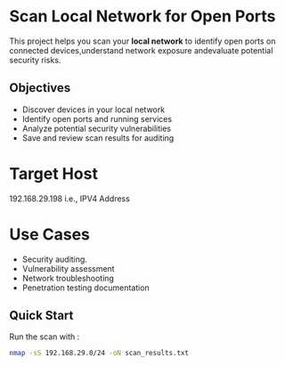 #  Scan Local Network for Open Ports

This project helps you scan your **local network** to identify open ports on connected devices,understand network exposure andevaluate potential security risks.

## Objectives

- Discover devices in your local network
- Identify open ports and running services
- Analyze potential security vulnerabilities
- Save and review scan results for auditing


# Target Host
192.168.29.198 i.e., IPV4 Address

# Use Cases

- Security auditing.
- Vulnerability assessment
- Network troubleshooting
- Penetration testing documentation

## Quick Start
Run the scan with :
```bash
nmap -sS 192.168.29.0/24 -oN scan_results.txt


